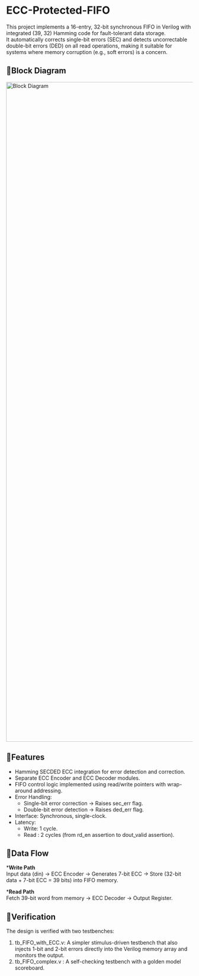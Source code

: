 # ECC-Protected-FIFO
This project implements a 16-entry, 32-bit synchronous FIFO in Verilog with integrated (39, 32) Hamming code for fault-tolerant data storage.\
It automatically corrects single-bit errors (SEC) and detects uncorrectable double-bit errors (DED) on all read operations, making it suitable for systems where memory corruption (e.g., soft errors) is a concern.

## 🔹Block Diagram
<img width="4460" height="1776" alt="Block Diagram" src="https://github.com/user-attachments/assets/de525a3d-2f12-4755-bc9e-0fdede546fc9" />

## 🔹Features
* Hamming SECDED ECC integration for error detection and correction.
* Separate ECC Encoder and ECC Decoder modules.
* FIFO control logic implemented using read/write pointers with wrap-around addressing.
* Error Handling:
  - Single-bit error correction → Raises sec_err flag.
  - Double-bit error detection → Raises ded_err flag.
* Interface: Synchronous, single-clock.
* Latency:
  - Write: 1 cycle.
  - Read : 2 cycles (from rd_en assertion to dout_valid assertion).


## 🔹Data Flow

***Write Path**  
Input data (din) → ECC Encoder → Generates 7-bit ECC → Store (32-bit data + 7-bit ECC = 39 bits) into FIFO memory.

***Read Path**  
Fetch 39-bit word from memory → ECC Decoder → Output Register.

## 🔹Verification
The design is verified with two testbenches:
1. tb_FIFO_with_ECC.v: A simpler stimulus-driven testbench that also injects 1-bit and 2-bit errors directly into the Verilog memory array  and monitors the output.
2. tb_FIFO_complex.v : A self-checking testbench with a golden model scoreboard.


